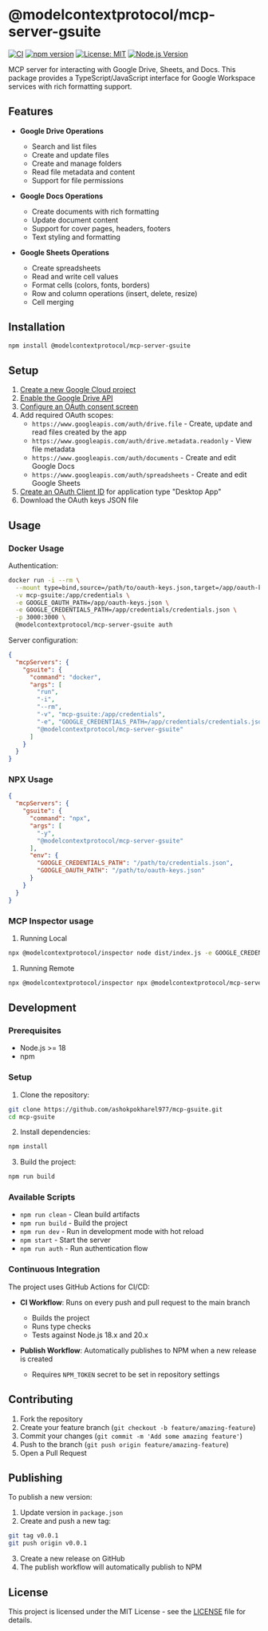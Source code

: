 # @modelcontextprotocol/mcp-server-gsuite

[![CI](https://github.com/ashokpokharel977/mcp-gsuite/actions/workflows/ci.yml/badge.svg)](https://github.com/ashokpokharel977/mcp-gsuite/actions/workflows/ci.yml)
[![npm version](https://badge.fury.io/js/%40modelcontextprotocol%2Fmcp-server-gsuite.svg)](https://www.npmjs.com/package/@modelcontextprotocol/mcp-server-gsuite)
[![License: MIT](https://img.shields.io/badge/License-MIT-yellow.svg)](https://opensource.org/licenses/MIT)
[![Node.js Version](https://img.shields.io/node/v/@modelcontextprotocol/mcp-server-gsuite.svg)](https://nodejs.org)

MCP server for interacting with Google Drive, Sheets, and Docs. This package provides a TypeScript/JavaScript interface for Google Workspace services with rich formatting support.

## Features

- **Google Drive Operations**
  - Search and list files
  - Create and update files
  - Create and manage folders
  - Read file metadata and content
  - Support for file permissions

- **Google Docs Operations**
  - Create documents with rich formatting
  - Update document content
  - Support for cover pages, headers, footers
  - Text styling and formatting

- **Google Sheets Operations**
  - Create spreadsheets
  - Read and write cell values
  - Format cells (colors, fonts, borders)
  - Row and column operations (insert, delete, resize)
  - Cell merging

## Installation

```bash
npm install @modelcontextprotocol/mcp-server-gsuite
```

## Setup

1. [Create a new Google Cloud project](https://console.cloud.google.com/projectcreate)
2. [Enable the Google Drive API](https://console.cloud.google.com/workspace-api/products)
3. [Configure an OAuth consent screen](https://console.cloud.google.com/apis/credentials/consent)
4. Add required OAuth scopes:
   - `https://www.googleapis.com/auth/drive.file` - Create, update and read files created by the app
   - `https://www.googleapis.com/auth/drive.metadata.readonly` - View file metadata
   - `https://www.googleapis.com/auth/documents` - Create and edit Google Docs
   - `https://www.googleapis.com/auth/spreadsheets` - Create and edit Google Sheets
5. [Create an OAuth Client ID](https://console.cloud.google.com/apis/credentials/oauthclient) for application type "Desktop App"
6. Download the OAuth keys JSON file

## Usage

### Docker Usage

Authentication:
```bash
docker run -i --rm \
  --mount type=bind,source=/path/to/oauth-keys.json,target=/app/oauth-keys.json \
  -v mcp-gsuite:/app/credentials \
  -e GOOGLE_OAUTH_PATH=/app/oauth-keys.json \
  -e GOOGLE_CREDENTIALS_PATH=/app/credentials/credentials.json \
  -p 3000:3000 \
  @modelcontextprotocol/mcp-server-gsuite auth
```

Server configuration:
```json
{
  "mcpServers": {
    "gsuite": {
      "command": "docker",
      "args": [
        "run",
        "-i",
        "--rm",
        "-v", "mcp-gsuite:/app/credentials",
        "-e", "GOOGLE_CREDENTIALS_PATH=/app/credentials/credentials.json",
        "@modelcontextprotocol/mcp-server-gsuite"
      ]
    }
  }
}
```

### NPX Usage

```json
{
  "mcpServers": {
    "gsuite": {
      "command": "npx",
      "args": [
        "-y",
        "@modelcontextprotocol/mcp-server-gsuite"
      ],
      "env": {
        "GOOGLE_CREDENTIALS_PATH": "/path/to/credentials.json",
        "GOOGLE_OAUTH_PATH": "/path/to/oauth-keys.json"
      }
    }
  }
}
```

### MCP Inspector usage

1. Running Local 
```bash
npx @modelcontextprotocol/inspector node dist/index.js -e GOOGLE_CREDENTIALS_PATH="$HOME/.google/server-creds.json" -e GOOGLE_OAUTH_PATH="$HOME/.google/oauth.keys.json"
```
1. Running Remote 
```bash
npx @modelcontextprotocol/inspector npx @modelcontextprotocol/mcp-server-gsuite -e GOOGLE_CREDENTIALS_PATH="$HOME/.google/server-creds.json" -e GOOGLE_OAUTH_PATH="$HOME/.google/oauth.keys.json"
```
## Development

### Prerequisites

- Node.js >= 18
- npm

### Setup

1. Clone the repository:
```bash
git clone https://github.com/ashokpokharel977/mcp-gsuite.git
cd mcp-gsuite
```

2. Install dependencies:
```bash
npm install
```

3. Build the project:
```bash
npm run build
```

### Available Scripts

- `npm run clean` - Clean build artifacts
- `npm run build` - Build the project
- `npm run dev` - Run in development mode with hot reload
- `npm start` - Start the server
- `npm run auth` - Run authentication flow

### Continuous Integration

The project uses GitHub Actions for CI/CD:

- **CI Workflow**: Runs on every push and pull request to the main branch
  - Builds the project
  - Runs type checks
  - Tests against Node.js 18.x and 20.x

- **Publish Workflow**: Automatically publishes to NPM when a new release is created
  - Requires `NPM_TOKEN` secret to be set in repository settings

## Contributing

1. Fork the repository
2. Create your feature branch (`git checkout -b feature/amazing-feature`)
3. Commit your changes (`git commit -m 'Add some amazing feature'`)
4. Push to the branch (`git push origin feature/amazing-feature`)
5. Open a Pull Request

## Publishing

To publish a new version:

1. Update version in `package.json`
2. Create and push a new tag:
```bash
git tag v0.0.1
git push origin v0.0.1
```
3. Create a new release on GitHub
4. The publish workflow will automatically publish to NPM

## License

This project is licensed under the MIT License - see the [LICENSE](LICENSE) file for details.
